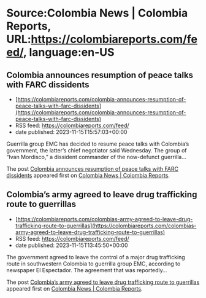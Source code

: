 # Source:Colombia News | Colombia Reports, URL:https://colombiareports.com/feed/, language:en-US

## Colombia announces resumption of peace talks with FARC dissidents
 - [https://colombiareports.com/colombia-announces-resumption-of-peace-talks-with-farc-dissidents](https://colombiareports.com/colombia-announces-resumption-of-peace-talks-with-farc-dissidents)
 - RSS feed: https://colombiareports.com/feed/
 - date published: 2023-11-15T15:57:03+00:00

<p>Guerrilla group EMC has decided to resume peace talks with Colombia&#8217;s government, the latter&#8217;s chief negotiator said Wednesday. The group of &#8220;Ivan Mordisco,&#8221; a dissident commander of the now-defunct guerrilla&#8230;</p>
<p>The post <a href="https://colombiareports.com/colombia-announces-resumption-of-peace-talks-with-farc-dissidents/" rel="nofollow">Colombia announces resumption of peace talks with FARC dissidents</a> appeared first on <a href="https://colombiareports.com" rel="nofollow">Colombia News | Colombia Reports</a>.</p>

## Colombia’s army agreed to leave drug trafficking route to guerrillas
 - [https://colombiareports.com/colombias-army-agreed-to-leave-drug-trafficking-route-to-guerrillas](https://colombiareports.com/colombias-army-agreed-to-leave-drug-trafficking-route-to-guerrillas)
 - RSS feed: https://colombiareports.com/feed/
 - date published: 2023-11-15T13:45:50+00:00

<p>The government agreed to leave the control of a major drug trafficking route in southwestern Colombia to guerrilla group EMC, according to newspaper El Espectador. The agreement that was reportedly&#8230;</p>
<p>The post <a href="https://colombiareports.com/colombias-army-agreed-to-leave-drug-trafficking-route-to-guerrillas/" rel="nofollow">Colombia&#8217;s army agreed to leave drug trafficking route to guerrillas</a> appeared first on <a href="https://colombiareports.com" rel="nofollow">Colombia News | Colombia Reports</a>.</p>

